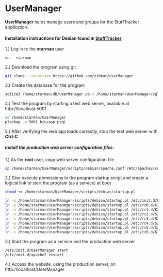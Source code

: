 # UserManager

**UserManager** helps manage users and groups for the StuffTracker application.

#### Installation instructions for Debian found in [StuffTracker](https://github.com/zidmar/StuffTracker)

1.) Log in to the **starman** user

```sh
su - starman
```

2.) Download the program using git

```sh
git clone --recursive https://github.com/zidmar/UserManager
```

3.) Create the database for the program

```sh
sqlite3 /home/starman/db/UserManager.db < /home/starman/UserManager/sql/user_manager-sqlite.sql
```

4.) Test the program by starting a test web server, available at http://localhost:5001

```sh
cd /home/starman/UserManager
plackup -p 5001 bin/app.psgi
```

5.) After verifying the web app loads correctly, stop the test web server with **Ctrl-C**

##### Install the production web server configuration files:

1.) As the **root** user, copy web server configuration file

```sh
cp /home/starman/UserManager/scripts/debian/apache.conf /etc/apache2/conf-enabled/UserManager.conf
```

2.) Give execute permissions to the program startup script and create a logical link to start the program (as a service) at boot

```sh
chmod +x /home/starman/UserManager/scripts/debian/startup.pl

ln -s /home/starman/UserManager/scripts/debian/startup.pl /etc/init.d/UserManager
ln -s /home/starman/UserManager/scripts/debian/startup.pl /etc/rc0.d/K20UserManager
ln -s /home/starman/UserManager/scripts/debian/startup.pl /etc/rc1.d/K20UserManager
ln -s /home/starman/UserManager/scripts/debian/startup.pl /etc/rc2.d/S20UserManager
ln -s /home/starman/UserManager/scripts/debian/startup.pl /etc/rc3.d/S20UserManager
ln -s /home/starman/UserManager/scripts/debian/startup.pl /etc/rc4.d/S20UserManager
ln -s /home/starman/UserManager/scripts/debian/startup.pl /etc/rc5.d/S20UserManager
ln -s /home/starman/UserManager/scripts/debian/startup.pl /etc/rc6.d/K20UserManager

```

3.) Start the program as a service and the production web server

```sh
/etc/init.d/UserManager start
/etc/init.d/apache2 restart
```

4.) Access the website, using the production server, on http://localhost/UserManager

